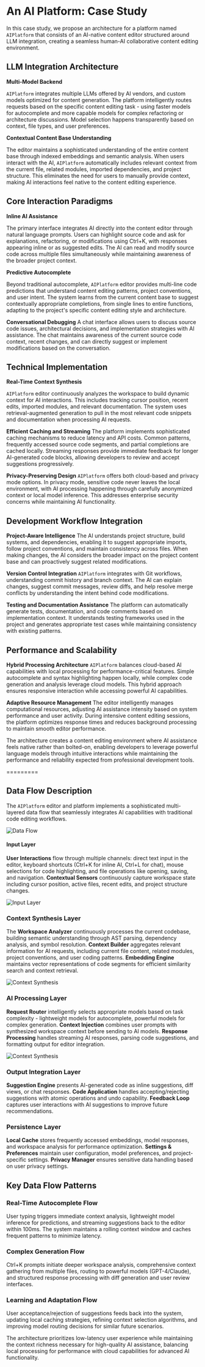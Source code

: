 # An AI Platform: Case Study

In this case study, we propose an architecture for a platform named `AIPlatform` that consists of an AI-native content editor structured around LLM integration, creating a seamless human-AI collaborative content editing environment.


## LLM Integration Architecture

**Multi-Model Backend**

`AIPlatform` integrates multiple LLMs offered by AI vendors, and custom models optimized for content generation. The platform intelligently routes requests based on the specific content editing task - using faster models for autocomplete and more capable models for complex refactoring or architecture discussions. Model selection happens transparently based on context, file types, and user preferences.

**Contextual Content Base Understanding**

The editor maintains a sophisticated understanding of the entire content base through indexed embeddings and semantic analysis. When users interact with the AI, `AIPlatform` automatically includes relevant context from the current file, related modules, imported dependencies, and project structure. This eliminates the need for users to manually provide context, making AI interactions feel native to the content editing experience.

## Core Interaction Paradigms

**Inline AI Assistance**

The primary interface integrates AI directly into the content editor through natural language prompts. Users can highlight source code and ask for explanations, refactoring, or modifications using Ctrl+K, with responses appearing inline or as suggested edits. The AI can read and modify source code across multiple files simultaneously while maintaining awareness of the broader project context.

**Predictive Autocomplete**

Beyond traditional autocomplete, `AIPlatform` editor provides multi-line code predictions that understand content editing patterns, project conventions, and user intent. The system learns from the current content base to suggest contextually appropriate completions, from single lines to entire functions, adapting to the project's specific content editing style and architecture.

**Conversational Debugging**
A
 chat interface allows users to discuss source code issues, architectural decisions, and implementation strategies with AI assistance. The chat maintains awareness of the current source code context, recent changes, and can directly suggest or implement modifications based on the conversation.

## Technical Implementation

**Real-Time Context Synthesis**

`AIPlatform` editor continuously analyzes the workspace to build dynamic context for AI interactions. This includes tracking cursor position, recent edits, imported modules, and relevant documentation. The system uses retrieval-augmented generation to pull in the most relevant code snippets and documentation when processing AI requests.

**Efficient Caching and Streaming**
The platform implements sophisticated caching mechanisms to reduce latency and API costs. Common patterns, frequently accessed source code segments, and partial completions are cached locally. Streaming responses provide immediate feedback for longer AI-generated code blocks, allowing developers to review and accept suggestions progressively.

**Privacy-Preserving Design**
`AIPlatform` offers both cloud-based and privacy mode options. In privacy mode, sensitive code never leaves the local environment, with AI processing happening through carefully anonymized context or local model inference. This addresses enterprise security concerns while maintaining AI functionality.

## Development Workflow Integration

**Project-Aware Intelligence**
The AI understands project structure, build systems, and dependencies, enabling it to suggest appropriate imports, follow project conventions, and maintain consistency across files. When making changes, the AI considers the broader impact on the project content base and can proactively suggest related modifications.

**Version Control Integration**
`AIPlatform` integrates with Git workflows, understanding commit history and branch context. The AI can explain changes, suggest commit messages, review diffs, and help resolve merge conflicts by understanding the intent behind code modifications.

**Testing and Documentation Assistance**
The platform can automatically generate tests, documentation, and code comments based on implementation context. It understands testing frameworks used in the project and generates appropriate test cases while maintaining consistency with existing patterns.

## Performance and Scalability

**Hybrid Processing Architecture**
`AIPlatform` balances cloud-based AI capabilities with local processing for performance-critical features. Simple autocomplete and syntax highlighting happen locally, while complex code generation and analysis leverage cloud models. This hybrid approach ensures responsive interaction while accessing powerful AI capabilities.

**Adaptive Resource Management**
The editor intelligently manages computational resources, adjusting AI assistance intensity based on system performance and user activity. During intensive content editing sessions, the platform optimizes response times and reduces background processing to maintain smooth editor performance.

The architecture creates a content editing environment where AI assistance feels native rather than bolted-on, enabling developers to leverage powerful language models through intuitive interactions while maintaining the performance and reliability expected from professional development tools.

=========

## Data Flow Description

The `AIPlatform` editor and platform implements a sophisticated multi-layered data flow that seamlessly integrates AI capabilities with traditional code editing workflows.

![Data Flow](./00-data-flow.svg)



#### Input Layer
**User Interactions** flow through multiple channels: direct text input in the editor, keyboard shortcuts (Ctrl+K for inline AI, Ctrl+L for chat), mouse selections for code highlighting, and file operations like opening, saving, and navigation. **Contextual Sensors** continuously capture workspace state including cursor position, active files, recent edits, and project structure changes.

![Input Layer](./01-input-layer.png)


### Context Synthesis Layer
The **Workspace Analyzer** continuously processes the current codebase, building semantic understanding through AST parsing, dependency analysis, and symbol resolution. **Context Builder** aggregates relevant information for AI requests, including current file content, related modules, project conventions, and user coding patterns. **Embedding Engine** maintains vector representations of code segments for efficient similarity search and context retrieval.

![Context Synthesis](./02-context-synthesis.png)


### AI Processing Layer
**Request Router** intelligently selects appropriate models based on task complexity - lightweight models for autocomplete, powerful models for complex generation. **Context Injection** combines user prompts with synthesized workspace context before sending to AI models. **Response Processing** handles streaming AI responses, parsing code suggestions, and formatting output for editor integration.

![Context Synthesis](./03-ai-processing.png)


### Output Integration Layer
**Suggestion Engine** presents AI-generated code as inline suggestions, diff views, or chat responses. **Code Application** handles accepting/rejecting suggestions with atomic operations and undo capability. **Feedback Loop** captures user interactions with AI suggestions to improve future recommendations.

### Persistence Layer
**Local Cache** stores frequently accessed embeddings, model responses, and workspace analysis for performance optimization. **Settings & Preferences** maintain user configuration, model preferences, and project-specific settings. **Privacy Manager** ensures sensitive data handling based on user privacy settings.


## Key Data Flow Patterns

### Real-Time Autocomplete Flow
User typing triggers immediate context analysis, lightweight model inference for predictions, and streaming suggestions back to the editor within 100ms. The system maintains a rolling context window and caches frequent patterns to minimize latency.

### Complex Generation Flow  
Ctrl+K prompts initiate deeper workspace analysis, comprehensive context gathering from multiple files, routing to powerful models (GPT-4/Claude), and structured response processing with diff generation and user review interfaces.

### Learning and Adaptation Flow
User acceptance/rejection of suggestions feeds back into the system, updating local caching strategies, refining context selection algorithms, and improving model routing decisions for similar future scenarios.



The architecture prioritizes low-latency user experience while maintaining the context richness necessary for high-quality AI assistance, balancing local processing for performance with cloud capabilities for advanced AI functionality.